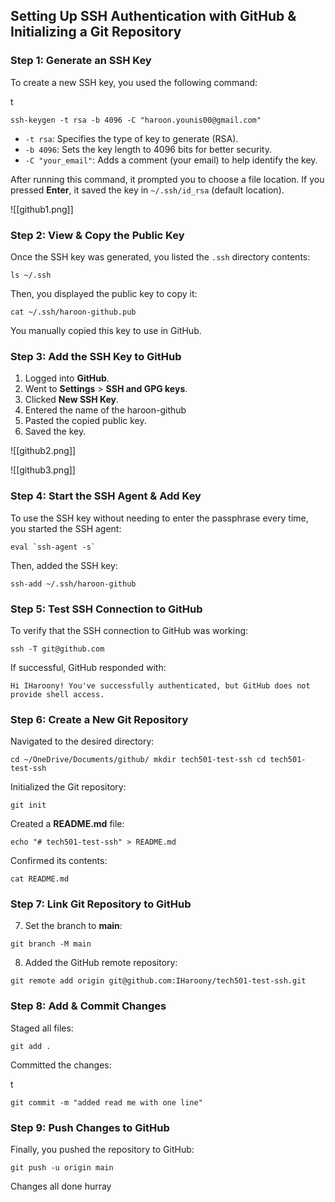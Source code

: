 
## **Setting Up SSH Authentication with GitHub & Initializing a Git Repository**

### **Step 1: Generate an SSH Key**

To create a new SSH key, you used the following command:

t

`ssh-keygen -t rsa -b 4096 -C "haroon.younis00@gmail.com"`

- `-t rsa`: Specifies the type of key to generate (RSA).
- `-b 4096`: Sets the key length to 4096 bits for better security.
- `-C "your_email"`: Adds a comment (your email) to help identify the key.

After running this command, it prompted you to choose a file location. If you pressed **Enter**, it saved the key in `~/.ssh/id_rsa` (default location).


![[github1.png]]

### **Step 2: View & Copy the Public Key**

Once the SSH key was generated, you listed the `.ssh` directory contents:

`ls ~/.ssh`

Then, you displayed the public key to copy it:



`cat ~/.ssh/haroon-github.pub`

You manually copied this key to use in GitHub.

### **Step 3: Add the SSH Key to GitHub**

1. Logged into **GitHub**.
2. Went to **Settings** > **SSH and GPG keys**.
3. Clicked **New SSH Key**.
4. Entered the name of the haroon-github
5. Pasted the copied public key.
6. Saved the key.

![[github2.png]]





![[github3.png]]

### **Step 4: Start the SSH Agent & Add Key**

To use the SSH key without needing to enter the passphrase every time, you started the SSH agent:



`` eval `ssh-agent -s` ``

Then, added the SSH key:



`ssh-add ~/.ssh/haroon-github`

### **Step 5: Test SSH Connection to GitHub**

To verify that the SSH connection to GitHub was working:



`ssh -T git@github.com`

If successful, GitHub responded with:


`Hi IHaroony! You've successfully authenticated, but GitHub does not provide shell access.`

### **Step 6: Create a New Git Repository**

Navigated to the desired directory:

`cd ~/OneDrive/Documents/github/ mkdir tech501-test-ssh cd tech501-test-ssh`

Initialized the Git repository:


`git init`

Created a **README.md** file:


`echo "# tech501-test-ssh" > README.md`

Confirmed its contents:


`cat README.md`

### **Step 7: Link Git Repository to GitHub**

7. Set the branch to **main**:


`git branch -M main`

8. Added the GitHub remote repository:


`git remote add origin git@github.com:IHaroony/tech501-test-ssh.git`

### **Step 8: Add & Commit Changes**

Staged all files:


`git add .`

Committed the changes:

t

`git commit -m "added read me with one line"`

### **Step 9: Push Changes to GitHub**

Finally, you pushed the repository to GitHub:


`git push -u origin main`



Changes all done hurray